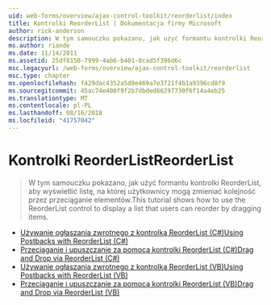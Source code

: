 ```yaml
---
uid: web-forms/overview/ajax-control-toolkit/reorderlist/index
title: Kontrolki ReorderList | Dokumentacja firmy Microsoft
author: rick-anderson
description: W tym samouczku pokazano, jak użyć formantu kontrolki ReorderList, aby wyświetlić listę, na której użytkownicy mogą zmieniać kolejność przez przeciąganie elementów.
ms.author: riande
ms.date: 11/14/2011
ms.assetid: 25df8150-7999-4ab6-b401-0cad5f396d6c
msc.legacyurl: /web-forms/overview/ajax-control-toolkit/reorderlist
msc.type: chapter
ms.openlocfilehash: f429dac4352a5d0e469a7e3721f4b1a9396cd8f9
ms.sourcegitcommit: 45ac74e400f9f2b7dbded66297730f6f14a4eb25
ms.translationtype: MT
ms.contentlocale: pl-PL
ms.lasthandoff: 08/16/2018
ms.locfileid: "41757042"
---
```

<a name="reorderlist"></a><span data-ttu-id="6c55f-103">Kontrolki ReorderList</span><span class="sxs-lookup"><span data-stu-id="6c55f-103">ReorderList</span></span>
====================
> <span data-ttu-id="6c55f-104">W tym samouczku pokazano, jak użyć formantu kontrolki ReorderList, aby wyświetlić listę, na której użytkownicy mogą zmieniać kolejność przez przeciąganie elementów.</span><span class="sxs-lookup"><span data-stu-id="6c55f-104">This tutorial shows how to use the ReorderList control to display a list that users can reorder by dragging items.</span></span>


- [<span data-ttu-id="6c55f-105">Używanie ogłaszania zwrotnego z kontrolką ReorderList (C#)</span><span class="sxs-lookup"><span data-stu-id="6c55f-105">Using Postbacks with ReorderList (C#)</span></span>](using-postbacks-with-reorderlist-cs.md)
- [<span data-ttu-id="6c55f-106">Przeciąganie i upuszczanie za pomocą kontrolki ReorderList (C#)</span><span class="sxs-lookup"><span data-stu-id="6c55f-106">Drag and Drop via ReorderList (C#)</span></span>](drag-and-drop-via-reorderlist-cs.md)
- [<span data-ttu-id="6c55f-107">Używanie ogłaszania zwrotnego z kontrolką ReorderList (VB)</span><span class="sxs-lookup"><span data-stu-id="6c55f-107">Using Postbacks with ReorderList (VB)</span></span>](using-postbacks-with-reorderlist-vb.md)
- [<span data-ttu-id="6c55f-108">Przeciąganie i upuszczanie za pomocą kontrolki ReorderList (VB)</span><span class="sxs-lookup"><span data-stu-id="6c55f-108">Drag and Drop via ReorderList (VB)</span></span>](drag-and-drop-via-reorderlist-vb.md)
